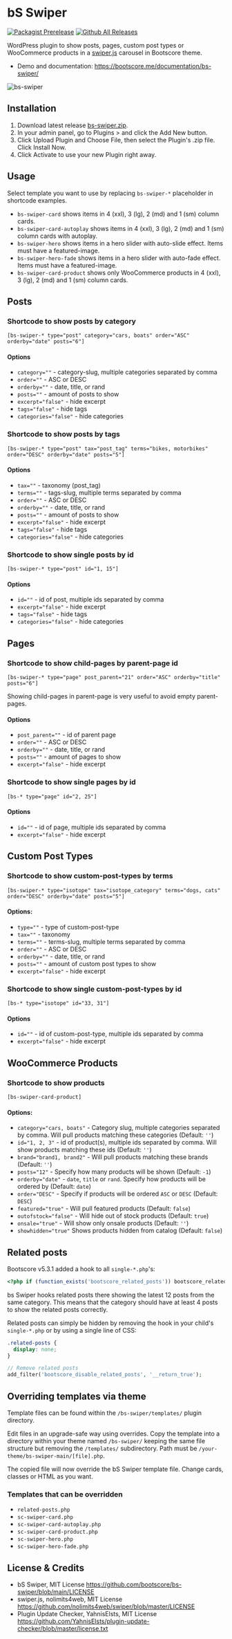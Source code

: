 # bS Swiper

[![Packagist Prerelease](https://img.shields.io/packagist/vpre/bootscore/bs-swiper?logo=packagist&logoColor=fff)](https://packagist.org/packages/bootscore/bs-swiper)
[![Github All Releases](https://img.shields.io/github/downloads/bootscore/bs-swiper/total.svg)](https://github.com/bootscore/bs-swiper/releases)


WordPress plugin to show posts, pages, custom post types or WooCommerce products in a [swiper.js](https://swiperjs.com) carousel in Bootscore theme.

- Demo and documentation: https://bootscore.me/documentation/bs-swiper/

<img src="https://lh3.googleusercontent.com/pw/AM-JKLWiXYRnKEw159nO7pwFb4ntUSLVFvmlb8jvSaz__ucMtM26cCHhEXAwHSc58oh1FKGg99sY6sxyw1ycm5fuGUimM-lYZ2Z2yrh-imU4EE_vQhu8pwFaP4fK8yeXQdSyZowyGgwSNBR83WvRajr4M8e-Kw=w1200-h941-no" alt="bs-swiper">

## Installation
1. Download latest release [bs-swiper.zip](https://github.com/bootscore/bs-swiper/releases/latest/download/bs-swiper.zip). 
2. In your admin panel, go to Plugins > and click the Add New button.
3. Click Upload Plugin and Choose File, then select the Plugin's .zip file. Click Install Now.
4. Click Activate to use your new Plugin right away.

## Usage
Select template you want to use by replacing `bs-swiper-*` placeholder in shortcode examples.

- `bs-swiper-card` shows items in 4 (xxl), 3 (lg), 2 (md) and 1 (sm) column cards.
- `bs-swiper-card-autoplay` shows items in 4 (xxl), 3 (lg), 2 (md) and 1 (sm) column cards with autoplay.
- `bs-swiper-hero` shows items in a hero slider with auto-slide effect. Items must have a featured-image.
- `bs-swiper-hero-fade` shows items in a hero slider with auto-fade effect. Items must have a featured-image.
- `bs-swiper-card-product` shows only WooCommerce products in 4 (xxl), 3 (lg), 2 (md) and 1 (sm) column cards.

## Posts

### Shortcode to show posts by category
```
[bs-swiper-* type="post" category="cars, boats" order="ASC" orderby="date" posts="6"]
```   

#### Options
- `category=""` - category-slug, multiple categories separated by comma
- `order=""` - ASC or DESC
- `orderby=""` - date, title, or rand
- `posts=""` - amount of posts to show
- `excerpt="false"` - hide excerpt
- `tags="false"` - hide tags
- `categories="false"` - hide categories

### Shortcode to show posts by tags
```
[bs-swiper-* type="post" tax="post_tag" terms="bikes, motorbikes" order="DESC" orderby="date" posts="5"]
```

#### Options
- `tax=""` - taxonomy (post_tag)
- `terms=""` - tags-slug, multiple terms separated by comma
- `order=""` - ASC or DESC
- `orderby=""` - date, title, or rand
- `posts=""` - amount of posts to show
- `excerpt="false"` - hide excerpt
- `tags="false"` - hide tags
- `categories="false"` - hide categories

### Shortcode to show single posts by id
```
[bs-swiper-* type="post" id="1, 15"]
```

#### Options
- `id=""` - id of post, multiple ids separated by comma 
- `excerpt="false"` - hide excerpt
- `tags="false"` - hide tags
- `categories="false"` - hide categories

## Pages

### Shortcode to show child-pages by parent-page id
```
[bs-swiper-* type="page" post_parent="21" order="ASC" orderby="title" posts="6"]
```

Showing child-pages in parent-page is very useful to avoid empty parent-pages.

#### Options
- `post_parent=""` - id of parent page
- `order=""` - ASC or DESC
- `orderby=""` - date, title, or rand
- `posts=""` - amount of pages to show
- `excerpt="false"` - hide excerpt

### Shortcode to show single pages by id
```
[bs-* type="page" id="2, 25"]
```

#### Options
- `id=""` - id of page, multiple ids separated by comma 
- `excerpt="false"` - hide excerpt

## Custom Post Types

### Shortcode to show custom-post-types by terms
```
[bs-swiper-* type="isotope" tax="isotope_category" terms="dogs, cats" order="DESC" orderby="date" posts="5"]
```

#### Options:
- `type=""` - type of custom-post-type
- `tax=""` - taxonomy
- `terms=""` - terms-slug, multiple terms separated by comma
- `order=""` - ASC or DESC
- `orderby=""` - date, title, or rand
- `posts=""` - amount of custom post types to show 
- `excerpt="false"` - hide excerpt

### Shortcode to show single custom-post-types by id
```
[bs-* type="isotope" id="33, 31"]
```

#### Options
- `id=""` - id of custom-post-type, multiple ids separated by comma 
- `excerpt="false"` - hide excerpt

## WooCommerce Products

### Shortcode to show products
```
[bs-swiper-card-product]
```

#### Options:
- `category="cars, boats"` - Category slug, multiple categories separated by comma. Will pull products matching these categories (Default: `''`)
- `id="1, 2, 3"` - id of product(s), multiple ids separated by comma. Will show products matching these ids (Default: `''`)
- `brand="brand1, brand2"` - Will pull products matching these brands (Default: `''`)
- `posts="12"` - Specify how many products will be shown (Default: `-1`)
- `orderby="date"` - `date`, `title` or `rand`. Specify how products will be ordered by (Default: `date`)
- `order="DESC"` - Specify if products will be ordered `ASC` or `DESC` (Default: `DESC`)
- `featured="true"` - Will pull featured products (Default: `false`)
- `outofstock="false"` - Will hide out of stock products (Default: `true`)
- `onsale="true"` - Will show only onsale products (Default: `''`)
- `showhidden="true"` Shows products hidden from catalog (Default: `false`)


## Related posts
Bootscore v5.3.1 added a hook to all `single-*.php`'s:

```php
<?php if (function_exists('bootscore_related_posts')) bootscore_related_posts(); ?>
```

bs Swiper hooks related posts there showing the latest 12 posts from the same category. This means that the category should have at least 4 posts to show the related posts correctly.

Related posts can simply be hidden by removing the hook in your child's `single-*.php` or by using a single line of CSS:

```css
.related-posts {
  display: none;
}
```

```php
// Remove related posts
add_filter('bootscore_disable_related_posts', '__return_true');
```

## Overriding templates via theme
Template files can be found within the `/bs-swiper/templates/` plugin directory.

Edit files in an upgrade-safe way using overrides. Copy the template into a directory within your theme named `/bs-swiper/` keeping the same file structure but removing the `/templates/` subdirectory. Path must be `/your-theme/bs-swiper-main/[file].php`.

The copied file will now override the bS Swiper template file. Change cards, classes or HTML as you want.

### Templates that can be overridden
- `related-posts.php`
- `sc-swiper-card.php`
- `sc-swiper-card-autoplay.php`
- `sc-swiper-card-product.php`
- `sc-swiper-hero.php`
- `sc-swiper-hero-fade.php`

## License & Credits
- bS Swiper, MIT License https://github.com/bootscore/bs-swiper/blob/main/LICENSE
- swiper.js, nolimits4web, MIT License https://github.com/nolimits4web/swiper/blob/master/LICENSE
- Plugin Update Checker, YahnisElsts, MIT License https://github.com/YahnisElsts/plugin-update-checker/blob/master/license.txt
